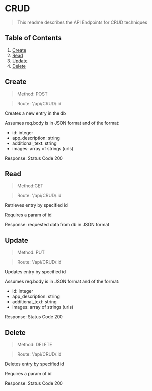 # CRUD

> This readme describes the API Endpoints for CRUD techniques

## Table of Contents

1. [Create](#Create)
2. [Read](#Read)
3. [Update](#Update)
3. [Delete](#Delete)

## Create

> Method: POST

> Route: '/api/CRUD/:id'

Creates a new entry in the db

Assumes req.body is in JSON format and of the format:
* id: integer
* app_description: string
* additional_text: string
* images: array of strings (urls)

Response: Status Code 200

## Read

> Method:GET

> Route: '/api/CRUD/:id'

Retrieves entry by specified id

Requires a param of id

Response: requested data from db in JSON format

## Update

> Method: PUT

> Route: '/api/CRUD/:id'

Updates entry by specified id

Assumes req.body is in JSON format and of the format:
* id: integer
* app_description: string
* additional_text: string
* images: array of strings (urls)

Response: Status Code 200

## Delete

> Method: DELETE

> Route: '/api/CRUD/:id'

Deletes entry by specified id

Requires a param of id

Response: Status Code 200



